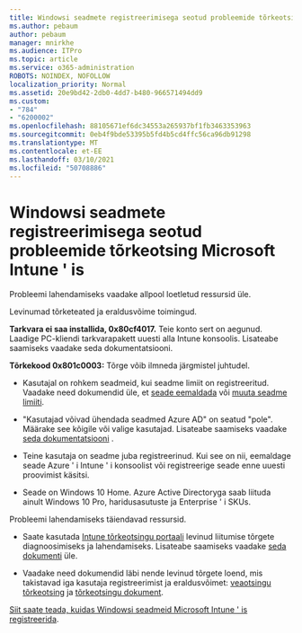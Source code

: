 ```yaml
---
title: Windowsi seadmete registreerimisega seotud probleemide tõrkeotsing Microsoft Intune ' is
ms.author: pebaum
author: pebaum
manager: mnirkhe
ms.audience: ITPro
ms.topic: article
ms.service: o365-administration
ROBOTS: NOINDEX, NOFOLLOW
localization_priority: Normal
ms.assetid: 20e9bd42-2db0-4dd7-b480-966571494dd9
ms.custom:
- "784"
- "6200002"
ms.openlocfilehash: 88105671ef6dc34553a265937bf1fb3463353963
ms.sourcegitcommit: 0eb4f9bde53395b5fd4b5cd4ffc56ca96db91298
ms.translationtype: MT
ms.contentlocale: et-EE
ms.lasthandoff: 03/10/2021
ms.locfileid: "50708886"
---
```

# <a name="troubleshoot-issues-with-enrolling-windows-devices-in-microsoft-intune"></a>Windowsi seadmete registreerimisega seotud probleemide tõrkeotsing Microsoft Intune ' is

Probleemi lahendamiseks vaadake allpool loetletud ressursid üle.
  
Levinumad tõrketeated ja eraldusvõime toimingud.
  
 **Tarkvara ei saa installida, 0x80cf4017.** Teie konto sert on aegunud. Laadige PC-kliendi tarkvarapakett uuesti alla Intune konsoolis. Lisateabe saamiseks vaadake seda dokumentatsiooni.
  
 **Tõrkekood 0x801c0003:** Tõrge võib ilmneda järgmistel juhtudel.
  
-  Kasutajal on rohkem seadmeid, kui seadme limiit on registreeritud. Vaadake need dokumendid üle, et [seade eemaldada](https://docs.microsoft.com/intune/devices-wipe) või [muuta seadme limiiti](https://docs.microsoft.com/intune/enrollment-restrictions-set#set-device-limit-restrictions).

-  "Kasutajad võivad ühendada seadmed Azure AD" on seatud "pole". Määrake see kõigile või valige kasutajad. Lisateabe saamiseks vaadake [seda dokumentatsiooni](https://docs.microsoft.com/azure/active-directory/device-management-azure-portal#configure-device-settings) .

-  Teine kasutaja on seadme juba registreerinud. Kui see on nii, eemaldage seade Azure ' i Intune ' i konsoolist või registreerige seade enne uuesti proovimist käsitsi.

-  Seade on Windows 10 Home. Azure Active Directoryga saab liituda ainult Windows 10 Pro, haridusasutuste ja Enterprise ' i SKUs.

Probleemi lahendamiseks täiendavad ressursid.
  
-  Saate kasutada [Intune tõrkeotsingu portaali](https://devicemanagement.microsoft.com/#blade/Microsoft_Intune_DeviceSettings/TroubleshootBlade) levinud liitumise tõrgete diagnoosimiseks ja lahendamiseks. Lisateabe saamiseks vaadake [seda dokumenti](https://docs.microsoft.com/intune/help-desk-operators) üle.

-  Vaadake need dokumendid läbi nende levinud tõrgete loend, mis takistavad iga kasutaja registreerimist ja eraldusvõimet: [veaotsingu tõrkeotsing](https://support.microsoft.com/help/4089533/troubleshooting-windows-device-enrollment-problems-in-microsoft-intune) ja [tõrkeotsingu dokument](https://docs.microsoft.com/troubleshoot/mem/intune/troubleshoot-device-enrollment-in-intune).

[Siit saate teada, kuidas Windowsi seadmeid Microsoft Intune ' is registreerida](https://docs.microsoft.com/intune/windows-enroll).
